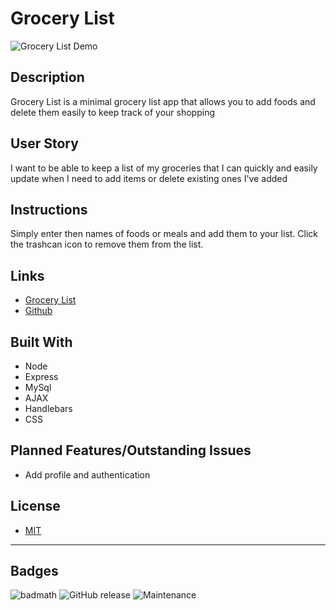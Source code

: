 # Grocery List
![Grocery List Demo](public/assets/gifs/Grocery-List.gif)

## Description 
Grocery List is a minimal grocery list app that allows you to add foods and delete them easily to keep track of your shopping

## User Story
I want to be able to keep a list of my groceries that I can quickly and easily update when I need to add items or delete existing ones I've added

## Instructions 
Simply enter then names of foods or meals and add them to your list. Click the trashcan icon to remove them from the list.

## Links
* [Grocery List](https://grocery-list-mso.herokuapp.com/)
* [Github](https://github.com/markohanesian/)

## Built With
* Node
* Express
* MySql
* AJAX
* Handlebars
* CSS

## Planned Features/Outstanding Issues
* Add profile and authentication

## License

* [MIT](https://opensource.org/licenses/MIT)

---

## Badges

![badmath](https://img.shields.io/github/languages/top/nielsenjared/badmath)
![GitHub release](https://img.shields.io/github/v/release/markohanesian/Meal-Planner)
![Maintenance](https://img.shields.io/badge/Maintained%3F-yes-green.svg)


